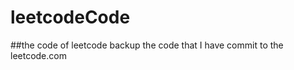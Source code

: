 leetcodeCode
============

##the code of leetcode
backup the code that I have commit to the leetcode.com
